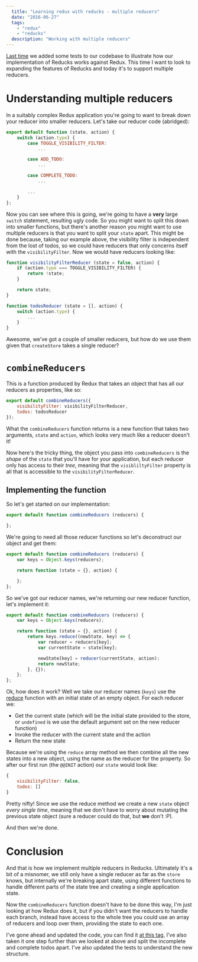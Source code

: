 ```yaml
---
  title: "Learning redux with reducks - multiple reducers"
  date: "2016-06-27"
  tags: 
    - "redux"
    - "reducks"
  description: "Working with multiple reducers"
---
```


[Last time](http://www.aaron-powell.com/posts/2016-06-09-learning-redux-with-reducks-creating-a-store.html) we added some tests to our codebase to illustrate how our implementation of Reducks works against Redux. This time I want to look to expanding the features of Reducks and today it's to support multiple reducers.

# Understanding multiple reducers

In a suitably complex Redux application you're going to want to break down your reducer into smaller reducers. Let's take our reducer code (abridged):

```js
export default function (state, action) {
    switch (action.type) {
        case TOGGLE_VISIBILITY_FILTER:
            ...

        case ADD_TODO:
            ...

        case COMPLETE_TODO:
            ...

        ...
    }
};
```

Now you can see where this is going, we're going to have a **very** large `switch` statement, resulting ugly code. So you might want to split this down into smaller functions, but there's another reason you might want to use multiple reducers is that you want to split your `state` apart. This might be done because, taking our example above, the visibility filter is independent from the lost of todos, so we could have reducers that only concerns itself with the `visibilityFilter`. Now we would have reducers looking like:

```js
function visibilityFilterReducer (state = false, action) {
    if (action.type === TOGGLE_VISIBILITY_FILTER) {
        return !state;
    }

    return state;
}

function todosReducer (state = [], action) {
    switch (action.type) {
        ...
    }
}
```

Awesome, we've got a couple of smaller reducers, but how do we use them given that `createStore` takes a single reducer?

# `combineReducers`

This is a function produced by Redux that takes an object that has all our reducers as properties, like so:

```js
export default combineReducers({
    visibilityFilter: visibilityFilterReducer,
    todos: todosReducer
});
```

What the `combineReducers` function returns is a new function that takes two arguments, `state` and `action`, which looks very much like a reducer doesn't it!

Now here's the tricky thing, the object you pass into `combineReducers` is the _shape_ of the `state` that you'll have for your application, but each reducer only has access to their _tree_, meaning that the `visibliltyFilter` property is all that is accessible to the `visibilityFilterReducer`.

## Implementing the function

So let's get started on our implementation:

```js
export default function combineReducers (reducers) {

};
```

We're going to need all those reducer functions so let's deconstruct our object and get them:

```js
export default function combineReducers (reducers) {
    var keys = Object.keys(reducers);

    return function (state = {}, action) {

    };
};
```

So we've got our reducer names, we're returning our new reducer function, let's implement it:

```js
export default function combineReducers (reducers) {
    var keys = Object.keys(reducers);

    return function (state = {}, action) {
        return keys.reduce((newState, key) => {
            var reducer = reducers[key];
            var currentState = state[key];

            newState[key] = reducer(currentState, action);
            return newState;
        }, {});
    };
};
```

Ok, how does it work? Well we take our reducer names (`keys`) use the [reduce](https://developer.mozilla.org/en-US/docs/Web/JavaScript/Reference/Global_Objects/Array/Reduce) function with an initial state of an empty object. For each reducer we:

- Get the current state (which will be the initial state provided to the store, or `undefined` is we use the default argument set on the new reducer function)
- Invoke the reducer with the current state and the action
- Return the new state

Because we're using the `reduce` array method we then combine all the new states into a new object, using the name as the reducer for the property. So after our first run (the `@@INIT` action) our `state` would look like:

```js
{
    visibilityFilter: false,
    todos: []
}
```

Pretty nifty! Since we use the reduce method we create a new `state` object _every single time_, meaning that we don't have to worry about mutating the previous state object (sure a reducer could do that, but **we** don't :P).

And then we're done.

# Conclusion

And that is how we implement multiple reducers in Reducks. Ultimately it's a bit of a misnomer, we still only have a single reducer as far as the `store` knows, but internally we're breaking apart state, using different functions to handle different parts of the state tree and creating a single application state.

Now the `combineReducers` function doesn't have to be done this way, I'm just looking at how Redux does it, but if you didn't want the reducers to handle each branch, instead have access to the whole tree you could use an array of reducers and loop over them, providing the state to each one.

I've gone ahead and updated the code, you can find it [at this tag](https://github.com/aaronpowell/reducks/tree/demo-combineReducers), I've also taken it one step further than we looked at above and split the incomplete and complete todos apart. I've also updated the tests to understand the new structure.
